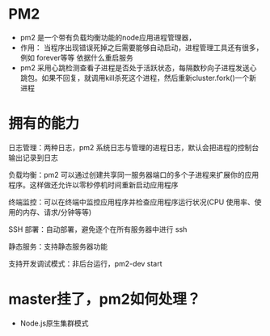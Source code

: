# PM2
* pm2 是一个带有负载均衡功能的node应用进程管理器，
* 作用： 当程序出现错误死掉之后需要能够自动启动，进程管理工具还有很多，例如 forever等等
依据什么重启服务
* pm2 采用心跳检测查看子进程是否处于活跃状态，每隔数秒向子进程发送心跳包。如果不回复，就调用kill杀死这个进程，然后重新cluster.fork()一个新进程
# 拥有的能力
日志管理：两种日志，pm2 系统日志与管理的进程日志，默认会把进程的控制台输出记录到日志

负载均衡：pm2 可以通过创建共享同一服务器端口的多个子进程来扩展你的应用程序。这样做还允许以零秒停机时间重新启动应用程序

终端监控：可以在终端中监控应用程序并检查应用程序运行状况(CPU 使用率、使用的内存、请求/分钟等等)

SSH 部署：自动部署，避免逐个在所有服务器中进行 ssh

静态服务：支持静态服务器功能

支持开发调试模式：非后台运行，pm2-dev start <appName>


# master挂了，pm2如何处理？
* Node.js原生集群模式